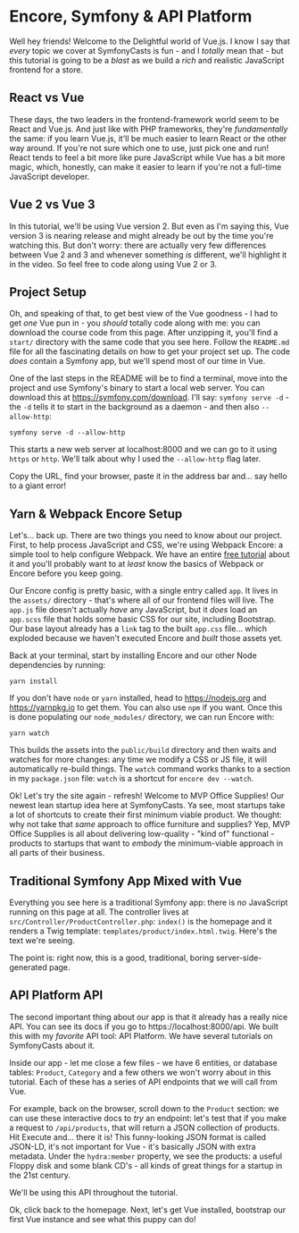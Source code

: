 # Encore, Symfony & API Platform

Well hey friends! Welcome to the Delightful world of Vue.js. I know I say that
*every* topic we cover at SymfonyCasts is fun - and I *totally* mean that - but
this tutorial is going to be a *blast* as we build a *rich* and realistic JavaScript
frontend for a store.

## React vs Vue

These days, the two leaders in the frontend-framework world seem to be React and
Vue.js. And just like with PHP frameworks, they're *fundamentally* the same: if
you learn Vue.js, it'll be much easier to learn React or the other way around.
If you're not sure which one to use, just pick one and run! React tends to feel a
bit more like pure JavaScript while Vue has a bit more magic, which, honestly,
can make it easier to learn if you're not a full-time JavaScript developer.

## Vue 2 vs Vue 3

In this tutorial, we'll be using Vue version 2. But even as I'm saying this, Vue
version 3 is nearing release and might already be out by the time you're watching
this. But don't worry: there are actually very few differences between Vue 2 and 3
and whenever something *is* different, we'll highlight it in the video. So feel
free to code along using Vue 2 or 3.

## Project Setup

Oh, and speaking of that, to get best view of the Vue goodness - I had to get *one*
Vue pun in - you *should* totally code along with me: you can download the course
code from this page. After unzipping it, you'll find a `start/` directory with the
same code that you see here. Follow the `README.md` file for all the fascinating
details on how to get your project set up. The code *does* contain a Symfony app,
but we'll spend most of our time in Vue.

One of the last steps in the README will be to find a terminal, move into the
project and use Symfony's binary to start a local web server. You can download
this at https://symfony.com/download. I'll say: `symfony serve -d` - the `-d`
tells it to start in the background as a daemon - and then also `--allow-http`:

```terminal-silent
symfony serve -d --allow-http
```

This starts a new web server at localhost:8000 and we can go to it using `https`
or `http`. We'll talk about why I used the `--allow-http` flag later.

Copy the URL, find your browser, paste it in the address bar and... say hello
to a giant error!

## Yarn & Webpack Encore Setup

Let's... back up. There are two things you need to know about our project. First,
to help process JavaScript and CSS, we're using Webpack Encore: a simple tool
to help configure Webpack. We have an entire
[free tutorial](https://symfonycasts.com/screencast/webpack-encore) about it and
you'll probably want to at *least* know the basics of Webpack or Encore before you
keep going.

Our Encore config is pretty basic, with a single entry called `app`.
It lives in the `assets/` directory - that's where all of our frontend files will
live. The `app.js` file doesn't actually *have* any JavaScript, but it *does* load
an `app.scss` file that holds some basic CSS for our site, including Bootstrap.
Our base layout already has a `link` tag to the built `app.css` file...
which exploded because we haven't executed Encore and *built* those assets yet.

Back at your terminal, start by installing Encore and our other Node dependencies
by running:

```terminal
yarn install
```

If you don't have `node` or `yarn` installed, head to https://nodejs.org and
https://yarnpkg.io to get them. You can also use `npm` if you want. Once this is
done populating our `node_modules/` directory, we can run Encore with:

```terminal
yarn watch
```

This builds the assets into the `public/build` directory and then waits and watches
for more changes: any time we modify a CSS or JS file, it will automatically
re-build things. The `watch` command works thanks to a section in my `package.json`
file: `watch` is a shortcut for `encore dev --watch`.

Ok! Let's try the site again - refresh! Welcome to MVP Office Supplies! Our
newest lean startup idea here at SymfonyCasts. Ya see, most startups take a
lot of shortcuts to create their first minimum viable product. We thought:
why not take that *same* approach to office furniture and supplies? Yep, MVP
Office Supplies is all about delivering low-quality - "kind of" functional - products
to startups that want to *embody* the minimum-viable approach in all parts of their
business.

## Traditional Symfony App Mixed with Vue

Everything you see here is a traditional Symfony app: there is *no* JavaScript
running on this page at all. The controller lives at
`src/Controller/ProductController.php`: `index()` is the homepage and it renders
a Twig template: `templates/product/index.html.twig`. Here's the text we're seeing.

The point is: right now, this is a good, traditional, boring server-side-generated
page.

## API Platform API

The second important thing about our app is that it already has a really nice API.
You can see its docs if you go to https://localhost:8000/api. We built this with my
*favorite* API tool: API Platform. We have several tutorials on SymfonyCasts
about it.

Inside our app - let me close a few files - we have 6 entities, or database tables:
`Product`, `Category` and a few others we won't worry about in this tutorial. Each
of these has a series of API endpoints that we will call from Vue.

For example, back on the browser, scroll down to the `Product` section: we can
use these interactive docs to *try* an endpoint: let's test that if you make a
request to `/api/products`, that will return a JSON collection of products. Hit
Execute and... there it is! This funny-looking JSON format is called JSON-LD, it's
not important for Vue - it's basically JSON with extra metadata. Under the
`hydra:member` property, we see the products: a useful Floppy disk and some blank
CD's - all kinds of great things for a startup in the 21st century.

We'll be using this API throughout the tutorial.

Ok, click back to the homepage. Next, let's get Vue installed, bootstrap our first
Vue instance and see what this puppy can do!

